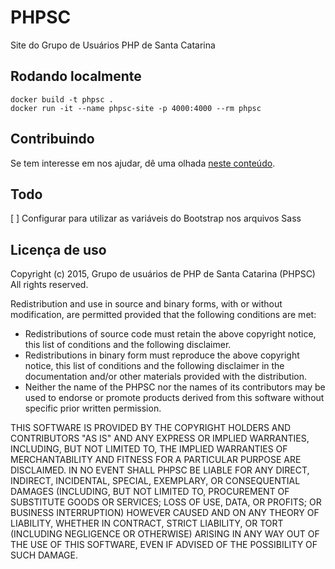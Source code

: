 # PHPSC

Site do Grupo de Usuários PHP de Santa Catarina

## Rodando localmente

```console
docker build -t phpsc .
docker run -it --name phpsc-site -p 4000:4000 --rm phpsc
```

## Contribuindo

Se tem interesse em nos ajudar, dê uma olhada [neste conteúdo](https://github.com/PHPSC/phpsc.github.io/wiki/Contribuindo).

## Todo
[ ] Configurar para utilizar as variáveis do Bootstrap nos arquivos Sass

## Licença de uso

Copyright (c) 2015, Grupo de usuários de PHP de Santa Catarina (PHPSC)
All rights reserved.

Redistribution and use in source and binary forms, with or without modification, are permitted provided that the following conditions are met:
* Redistributions of source code must retain the above copyright notice, this list of conditions and the following disclaimer.
* Redistributions in binary form must reproduce the above copyright notice, this list of conditions and the following disclaimer in the documentation and/or other materials provided with the distribution.
* Neither the name of the PHPSC nor the names of its contributors may be used to endorse or promote products derived from this software without specific prior written permission.

THIS SOFTWARE IS PROVIDED BY THE COPYRIGHT HOLDERS AND CONTRIBUTORS "AS IS" AND ANY EXPRESS OR IMPLIED WARRANTIES, INCLUDING, BUT NOT LIMITED TO, THE IMPLIED WARRANTIES OF MERCHANTABILITY AND FITNESS FOR A PARTICULAR PURPOSE ARE DISCLAIMED. IN NO EVENT SHALL PHPSC BE LIABLE FOR ANY DIRECT, INDIRECT, INCIDENTAL, SPECIAL, EXEMPLARY, OR CONSEQUENTIAL DAMAGES (INCLUDING, BUT NOT LIMITED TO, PROCUREMENT OF SUBSTITUTE GOODS OR SERVICES; LOSS OF USE, DATA, OR PROFITS; OR BUSINESS INTERRUPTION) HOWEVER CAUSED AND ON ANY THEORY OF LIABILITY, WHETHER IN CONTRACT, STRICT LIABILITY, OR TORT (INCLUDING NEGLIGENCE OR OTHERWISE) ARISING IN ANY WAY OUT OF THE USE OF THIS SOFTWARE, EVEN IF ADVISED OF THE POSSIBILITY OF SUCH DAMAGE.
